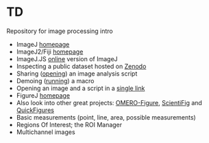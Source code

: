 # TD
Repository for image processing intro

 * ImageJ [homepage](https://imagej.nih.gov/ij/)
 * ImageJ2/Fiji [homepage](https://imagej.net/Welcome)
 * ImageJ.JS [online](https://ij.imjoy.io) version of ImageJ
 * Inspecting a public dataset hosted on [Zenodo](https://zenodo.org/record/3702131#.X4RFFnj7RE4)
 * Sharing ([opening](https://ij.imjoy.io/?open=https://gist.githubusercontent.com/mutterer/d64e4be80cadd25b409b05d8bf9bef15/raw/9b5f73c19ae9de1deca2efdd5a8f8cf01afd735d/make_colorblind_friendly.ijm)) an image analysis script
 * Demoing ([running](https://ij.imjoy.io/?run=https://gist.githubusercontent.com/mutterer/2a63916ca99dba6b3b850a090aeb1bb3/raw/e8bd61a07c3b8a6879b8302acc5a808c37edddc6/hello_world.ijm)) a macro
 * Opening an image and a script in a [single link](https://ij.imjoy.io/?open=https://github.com/mutterer/TD00/blob/main/test-red-green-image.png&open=https://github.com/mutterer/TD00/blob/main/make_colorblind_friendly.ijm)
 * FigureJ [homepage](https://imagejdocu.tudor.lu/plugin/utilities/figurej/start)
 * Also look into other great projects: [OMERO-Figure](https://omero-guides.readthedocs.io/en/latest/figure/docs/omero_figure.html), [ScientiFig](https://grr.gred-clermont.fr/labmirouse/software/) and [QuickFigures](https://www.biorxiv.org/content/10.1101/2020.09.24.311282v1)
 * Basic measurements (point, line, area, possible measurements)
 * Regions Of Interest; the ROI Manager
 * Multichannel images
 
 
 
